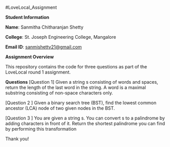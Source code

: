 #LoveLocal_Assignment

**Student Information**

**Name**: Sanmitha Chitharanjan Shetty

**College**: St. Joseph Engineering College, Mangalore

**Email ID**: sanmishetty21@gmail.com

**Assignment Overview**

This repository contains the code for three questions as part of the LoveLocal round 1 assignment.

**Questions**
[Question 1]
Given a string s consisting of words and spaces, return the length of the last word in the string.
A word is a maximal 
substring consisting of non-space characters only.


[Question 2 ]
Given a binary search tree (BST), find the lowest common ancestor (LCA) node of two given nodes in the BST.


[Question 3 ]
You are given a string s. You can convert s to a 
palindrome by adding characters in front of it.
Return the shortest palindrome you can find by performing this transformation

Thank you!






